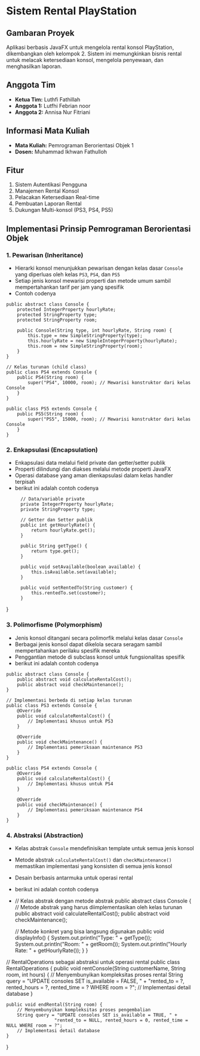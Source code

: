 # Sistem Rental PlayStation

## Gambaran Proyek
Aplikasi berbasis JavaFX untuk mengelola rental konsol PlayStation, dikembangkan oleh kelompok 2. Sistem ini memungkinkan bisnis rental untuk melacak ketersediaan konsol, mengelola penyewaan, dan menghasilkan laporan.

## Anggota Tim
- **Ketua Tim:** Luthfi Fathillah
- **Anggota 1:** Lutfhi Febrian noor
- **Anggota 2:** Annisa Nur Fitriani

## Informasi Mata Kuliah
- **Mata Kuliah:** Pemrograman Berorientasi Objek 1
- **Dosen:** Muhammad Ikhwan Fathulloh

## Fitur
1. Sistem Autentikasi Pengguna
2. Manajemen Rental Konsol
3. Pelacakan Ketersediaan Real-time
4. Pembuatan Laporan Rental
5. Dukungan Multi-konsol (PS3, PS4, PS5)

## Implementasi Prinsip Pemrograman Berorientasi Objek

### 1. Pewarisan (Inheritance)
- Hierarki konsol menunjukkan pewarisan dengan kelas dasar `Console` yang diperluas oleh kelas `PS3`, `PS4`, dan `PS5`
- Setiap jenis konsol mewarisi properti dan metode umum sambil mempertahankan tarif per jam yang spesifik
- Contoh codenya
``` // Kelas induk (parent class)
public abstract class Console {
    protected IntegerProperty hourlyRate;
    protected StringProperty type;
    protected StringProperty room;
    
    public Console(String type, int hourlyRate, String room) {
        this.type = new SimpleStringProperty(type);
        this.hourlyRate = new SimpleIntegerProperty(hourlyRate);
        this.room = new SimpleStringProperty(room);
    }
}

// Kelas turunan (child class)
public class PS4 extends Console {
    public PS4(String room) {
        super("PS4", 10000, room); // Mewarisi konstruktor dari kelas Console
    }
}

public class PS5 extends Console {
    public PS5(String room) {
        super("PS5", 15000, room); // Mewarisi konstruktor dari kelas Console
    }
}
```
### 2. Enkapsulasi (Encapsulation)
- Enkapsulasi data melalui field private dan getter/setter publik
- Properti dilindungi dan diakses melalui metode properti JavaFX
- Operasi database yang aman dienkapsulasi dalam kelas handler terpisah
- berikut ini adalah contoh codenya
  ```public class Console {
    // Data/variable private
    private IntegerProperty hourlyRate;
    private StringProperty type;
    
    // Getter dan Setter publik
    public int getHourlyRate() { 
        return hourlyRate.get(); 
    }
    
    public String getType() { 
        return type.get(); 
    }
    
    public void setAvailable(boolean available) { 
        this.isAvailable.set(available); 
    }
    
    public void setRentedTo(String customer) {
        this.rentedTo.set(customer);
    }
}

### 3. Polimorfisme (Polymorphism)
- Jenis konsol ditangani secara polimorfik melalui kelas dasar `Console`
- Berbagai jenis konsol dapat dikelola secara seragam sambil mempertahankan perilaku spesifik mereka
- Penggantian metode di subclass konsol untuk fungsionalitas spesifik
- berikut ini adalah contoh codenya
``` // Metode abstract di kelas induk
public abstract class Console {
    public abstract void calculateRentalCost();
    public abstract void checkMaintenance();
}

// Implementasi berbeda di setiap kelas turunan
public class PS3 extends Console {
    @Override
    public void calculateRentalCost() {
        // Implementasi khusus untuk PS3
    }
    
    @Override
    public void checkMaintenance() {
        // Implementasi pemeriksaan maintenance PS3
    }
}

public class PS4 extends Console {
    @Override
    public void calculateRentalCost() {
        // Implementasi khusus untuk PS4
    }
    
    @Override
    public void checkMaintenance() {
        // Implementasi pemeriksaan maintenance PS4
    }
}
```
### 4. Abstraksi (Abstraction)
- Kelas abstrak `Console` mendefinisikan template untuk semua jenis konsol
- Metode abstrak `calculateRentalCost()` dan `checkMaintenance()` memastikan implementasi yang konsisten di semua jenis konsol
- Desain berbasis antarmuka untuk operasi rental
- berikut ini adalah contoh codenya
- // Kelas abstrak dengan metode abstrak
public abstract class Console {
    // Metode abstrak yang harus diimplementasikan oleh kelas turunan
    public abstract void calculateRentalCost();
    public abstract void checkMaintenance();
    
    // Metode konkret yang bisa langsung digunakan
    public void displayInfo() {
        System.out.println("Type: " + getType());
        System.out.println("Room: " + getRoom());
        System.out.println("Hourly Rate: " + getHourlyRate());
    }
}

// RentalOperations sebagai abstraksi untuk operasi rental
public class RentalOperations {
    public void rentConsole(String customerName, String room, int hours) {
        // Menyembunyikan kompleksitas proses rental
        String query = "UPDATE consoles SET is_available = FALSE, " +
                      "rented_to = ?, rented_hours = ?, rented_time = ? WHERE room = ?";
        // Implementasi detail database
    }
    
    public void endRental(String room) {
        // Menyembunyikan kompleksitas proses pengembalian
        String query = "UPDATE consoles SET is_available = TRUE, " +
                      "rented_to = NULL, rented_hours = 0, rented_time = NULL WHERE room = ?";
        // Implementasi detail database
    }
}
```
